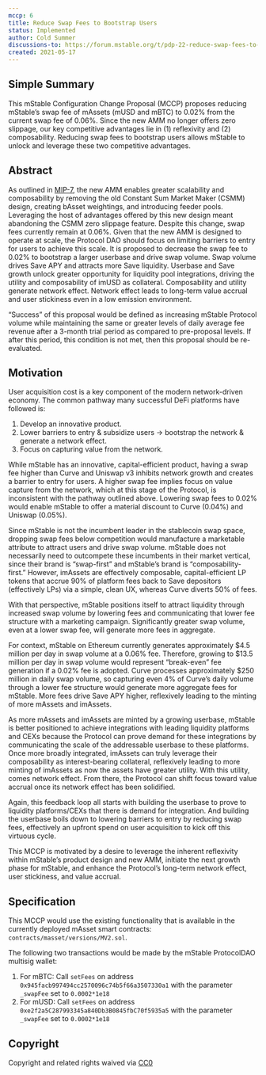 ```yaml
---
mccp: 6
title: Reduce Swap Fees to Bootstrap Users
status: Implemented
author: Cold Summer
discussions-to: https://forum.mstable.org/t/pdp-22-reduce-swap-fees-to-bootstrap-users/478
created: 2021-05-17
---
```



## Simple Summary

This mStable Configuration Change Proposal (MCCP) proposes reducing mStable’s swap fee of mAssets (mUSD and mBTC) to 0.02% from the current swap fee of 0.06%. Since the new AMM no longer offers zero slippage, our key competitive advantages lie in (1) reflexivity and (2) composability. Reducing swap fees to bootstrap users allows mStable to unlock and leverage these two competitive advantages.


## Abstract

As outlined in [MIP-7](../MIPS/mip-7), the new AMM enables greater scalability and composability by removing the old Constant Sum Market Maker (CSMM) design, creating bAsset weightings, and introducing feeder pools. Leveraging the host of advantages offered by this new design meant abandoning the CSMM zero slippage feature. Despite this change, swap fees currently remain at 0.06%. Given that the new AMM is designed to operate at scale, the Protocol DAO should focus on limiting barriers to entry for users to achieve this scale. It is proposed to decrease the swap fee to 0.02% to bootstrap a larger userbase and drive swap volume. Swap volume drives Save APY and attracts more Save liquidity. Userbase and Save growth unlock greater opportunity for liquidity pool integrations, driving the utility and composability of imUSD as collateral. Composability and utility generate network effect. Network effect leads to long-term value accrual and user stickiness even in a low emission environment.

“Success” of this proposal would be defined as increasing mStable Protocol volume while maintaining the same or greater levels of daily average fee revenue after a 3-month trial period as compared to pre-proposal levels. If after this period, this condition is not met, then this proposal should be re-evaluated.


## Motivation

User acquisition cost is a key component of the modern network-driven economy. The common pathway many successful DeFi platforms have followed is:

1. Develop an innovative product.
2. Lower barriers to entry & subsidize users → bootstrap the network & generate a network effect.
3. Focus on capturing value from the network.

While mStable has an innovative, capital-efficient product, having a swap fee higher than Curve and Uniswap v3 inhibits network growth and creates a barrier to entry for users. A higher swap fee implies focus on value capture from the network, which at this stage of the Protocol, is inconsistent with the pathway outlined above. Lowering swap fees to 0.02% would enable mStable to offer a material discount to Curve (0.04%) and Uniswap (0.05%).

Since mStable is not the incumbent leader in the stablecoin swap space, dropping swap fees below competition would manufacture a marketable attribute to attract users and drive swap volume. mStable does not necessarily need to outcompete these incumbents in their market vertical, since their brand is “swap-first” and mStable’s brand is “composability-first.” However, imAssets are effectively composable, capital-efficient LP tokens that accrue 90% of platform fees back to Save depositors (effectively LPs) via a simple, clean UX, whereas Curve diverts 50% of fees.

With that perspective, mStable positions itself to attract liquidity through increased swap volume by lowering fees and communicating that lower fee structure with a marketing campaign. Significantly greater swap volume, even at a lower swap fee, will generate more fees in aggregate. 

For context, mStable on Ethereum currently generates approximately $4.5 million per day in swap volume at a 0.06% fee. Therefore, growing to $13.5 million per day in swap volume would represent “break-even” fee generation if a 0.02% fee is adopted. Curve processes approximately $250 million in daily swap volume, so capturing even 4% of Curve’s daily volume through a lower fee structure would generate more aggregate fees for mStable. More fees drive Save APY higher, reflexively leading to the minting of more mAssets and imAssets.

As more mAssets and imAssets are minted by a growing userbase, mStable is better positioned to achieve integrations with leading liquidity platforms and CEXs because the Protocol can prove demand for these integrations by communicating the scale of the addressable userbase to these platforms. Once more broadly integrated, imAssets can truly leverage their composability as interest-bearing collateral, reflexively leading to more minting of imAssets as now the assets have greater utility. With this utility, comes network effect. From there, the Protocol can shift focus toward value accrual once its network effect has been solidified. 

Again, this feedback loop all starts with building the userbase to prove to liquidity platforms/CEXs that there is demand for integration. And building the userbase boils down to lowering barriers to entry by reducing swap fees, effectively an upfront spend on user acquisition to kick off this virtuous cycle.

This MCCP is motivated by a desire to leverage the inherent reflexivity within mStable’s product design and new AMM, initiate the next growth phase for mStable, and enhance the Protocol’s long-term network effect, user stickiness, and value accrual.


## Specification

This MCCP would use the existing functionality that is available in the currently deployed mAsset smart contracts: `contracts/masset/versions/MV2.sol`. 

The following two transactions would be made by the mStable ProtocolDAO multisig wallet:

1. For mBTC: Call `setFees` on address `0x945facb997494cc2570096c74b5f66a3507330a1` with the parameter `_swapFee` set to `0.0002*1e18`
2. For mUSD: Call `setFees` on address `0xe2f2a5C287993345a840Db3B0845fbC70f5935a5` with the parameter `_swapFee` set to `0.0002*1e18`


## Copyright

Copyright and related rights waived via [CC0](https://creativecommons.org/publicdomain/zero/1.0/)
